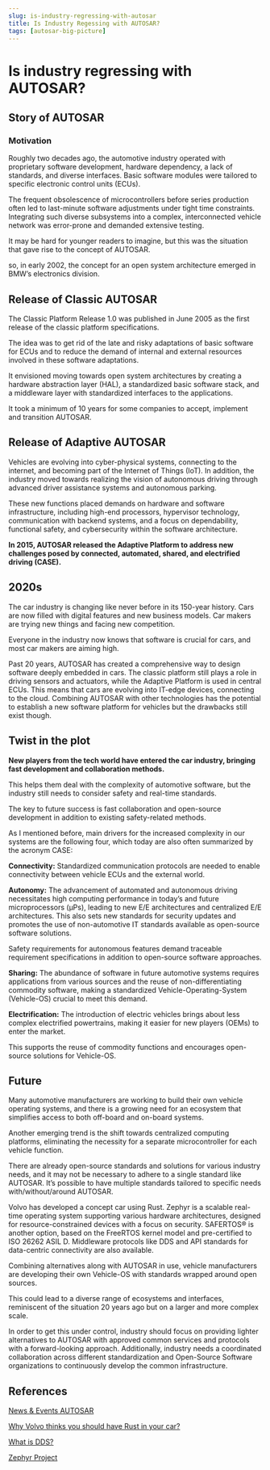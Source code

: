 ```yaml
---
slug: is-industry-regressing-with-autosar
title: Is Industry Regessing with AUTOSAR?
tags: [autosar-big-picture]
---
```

# Is industry regressing with AUTOSAR?

## Story of AUTOSAR
### Motivation
Roughly two decades ago, the automotive industry operated with proprietary software development, hardware dependency, a lack of standards, and diverse interfaces. Basic software modules were tailored to specific electronic control units (ECUs).

The frequent obsolescence of microcontrollers before series production often led to last-minute software adjustments under tight time constraints. Integrating such diverse subsystems into a complex, interconnected vehicle network was error-prone and demanded extensive testing.

It may be hard for younger readers to imagine, but this was the situation that gave rise to the concept of AUTOSAR.

so, in early 2002, the concept for an open system architecture emerged in BMW’s electronics division.

## Release of Classic AUTOSAR
The Classic Platform Release 1.0 was published in June 2005 as the first release of the classic platform specifications.

The idea was to get rid of the late and risky adaptations of basic software for ECUs and to reduce the demand of internal and external resources involved in these software adaptations.

It envisioned moving towards open system architectures by creating a hardware abstraction layer (HAL), a standardized basic software stack, and a middleware layer with standardized interfaces to the applications.

It took a minimum of 10 years for some companies to accept, implement and transition AUTOSAR.

## Release of Adaptive AUTOSAR
Vehicles are evolving into cyber-physical systems, connecting to the internet, and becoming part of the Internet of Things (IoT). In addition, the industry moved towards realizing the vision of autonomous driving through advanced driver assistance systems and autonomous parking.

These new functions placed demands on hardware and software infrastructure, including high-end processors, hypervisor technology, communication with backend systems, and a focus on dependability, functional safety, and cybersecurity within the software architecture.

**In 2015, AUTOSAR released the Adaptive Platform to address new challenges posed by connected, automated, shared, and electrified driving (CASE).**

## 2020s
The car industry is changing like never before in its 150-year history. Cars are now filled with digital features and new business models. Car makers are trying new things and facing new competition.

Everyone in the industry now knows that software is crucial for cars, and most car makers are aiming high.

Past 20 years, AUTOSAR has created a comprehensive way to design software deeply embedded in cars. The classic platform still plays a role in driving sensors and actuators, while the Adaptive Platform is used in central ECUs. This means that cars are evolving into IT-edge devices, connecting to the cloud. Combining AUTOSAR with other technologies has the potential to establish a new software platform for vehicles but the drawbacks still exist though.

## Twist in the plot
**New players from the tech world have entered the car industry, bringing fast development and collaboration methods.**

This helps them deal with the complexity of automotive software, but the industry still needs to consider safety and real-time standards.

The key to future success is fast collaboration and open-source development in addition to existing safety-related methods.

As I mentioned before, main drivers for the increased complexity in our systems are the following four, which today are also often summarized by the acronym CASE:

**Connectivity:** Standardized communication protocols are needed to enable connectivity between vehicle ECUs and the external world.

**Autonomy:** The advancement of automated and autonomous driving necessitates high computing performance in today’s and future microprocessors (µPs), leading to new E/E architectures and centralized E/E architectures. This also sets new standards for security updates and promotes the use of non-automotive IT standards available as open-source software solutions.

Safety requirements for autonomous features demand traceable requirement specifications in addition to open-source software approaches.

**Sharing:** The abundance of software in future automotive systems requires applications from various sources and the reuse of non-differentiating commodity software, making a standardized Vehicle-Operating-System (Vehicle-OS) crucial to meet this demand.

**Electrification:** The introduction of electric vehicles brings about less complex electrified powertrains, making it easier for new players (OEMs) to enter the market.

This supports the reuse of commodity functions and encourages open-source solutions for Vehicle-OS.

## Future
Many automotive manufacturers are working to build their own vehicle operating systems, and there is a growing need for an ecosystem that simplifies access to both off-board and on-board systems.

Another emerging trend is the shift towards centralized computing platforms, eliminating the necessity for a separate microcontroller for each vehicle function.

There are already open-source standards and solutions for various industry needs, and it may not be necessary to adhere to a single standard like AUTOSAR. It’s possible to have multiple standards tailored to specific needs with/without/around AUTOSAR.

Volvo has developed a concept car using Rust. Zephyr is a scalable real-time operating system supporting various hardware architectures, designed for resource-constrained devices with a focus on security. SAFERTOS® is another option, based on the FreeRTOS kernel model and pre-certified to ISO 26262 ASIL D. Middleware protocols like DDS and API standards for data-centric connectivity are also available.

Combining alternatives along with AUTOSAR in use, vehicle manufacturers are developing their own Vehicle-OS with standards wrapped around open sources.

This could lead to a diverse range of ecosystems and interfaces, reminiscent of the situation 20 years ago but on a larger and more complex scale.

In order to get this under control, industry should focus on providing lighter alternatives to AUTOSAR with approved common services and protocols with a forward-looking approach. Additionally, industry needs a coordinated collaboration across different standardization and Open-Source Software organizations to continuously develop the common infrastructure.

## References

[News & Events AUTOSAR](https://www.autosar.org/news-events)

[Why Volvo thinks you should have Rust in your car?](https://medium.com/volvo-cars-engineering/why-volvo-thinks-you-should-have-rust-in-your-car-4320bd639e09)

[What is DDS?](https://www.dds-foundation.org/what-is-dds-3/)

[Zephyr Project](https://github.com/zephyrproject-rtos)